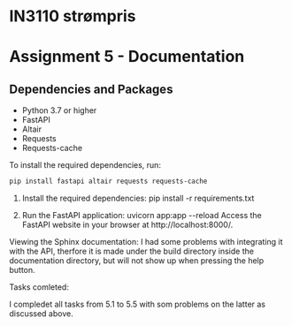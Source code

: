 # IN3110 strømpris

# Assignment 5 - Documentation

## Dependencies and Packages

- Python 3.7 or higher
- FastAPI
- Altair
- Requests
- Requests-cache

To install the required dependencies, run:

```bash
pip install fastapi altair requests requests-cache
```

1. Install the required dependencies:
    pip install -r requirements.txt

2. Run the FastAPI application:
    uvicorn app:app --reload
    Access the FastAPI website in your browser at http://localhost:8000/.

Viewing the Sphinx documentation:
I had some problems with integrating it with the API, therfore it is made under the build directory inside the 
documentation directory, but will not show up when pressing the help button.

Tasks comleted:

I compledet all tasks from 5.1 to 5.5 with som problems on the latter as discussed above.
